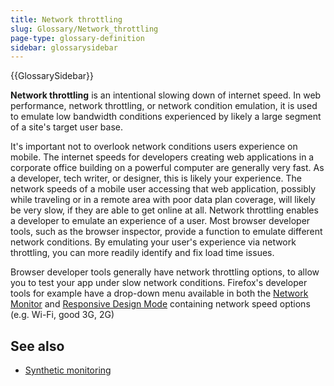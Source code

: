 ```yaml
---
title: Network throttling
slug: Glossary/Network_throttling
page-type: glossary-definition
sidebar: glossarysidebar
---
```


{{GlossarySidebar}}

**Network throttling** is an intentional slowing down of internet speed. In web performance, network throttling, or network condition emulation, it is used to emulate low bandwidth conditions experienced by likely a large segment of a site's target user base.

It's important not to overlook network conditions users experience on mobile. The internet speeds for developers creating web applications in a corporate office building on a powerful computer are generally very fast. As a developer, tech writer, or designer, this is likely your experience. The network speeds of a mobile user accessing that web application, possibly while traveling or in a remote area with poor data plan coverage, will likely be very slow, if they are able to get online at all. Network throttling enables a developer to emulate an experience of a user. Most browser developer tools, such as the browser inspector, provide a function to emulate different network conditions. By emulating your user's experience via network throttling, you can more readily identify and fix load time issues.

Browser developer tools generally have network throttling options, to allow you to test your app under slow network conditions. Firefox's developer tools for example have a drop-down menu available in both the [Network Monitor](https://firefox-source-docs.mozilla.org/devtools-user/network_monitor/index.html) and [Responsive Design Mode](https://firefox-source-docs.mozilla.org/devtools-user/responsive_design_mode/index.html) containing network speed options (e.g. Wi-Fi, good 3G, 2G)

## See also

- [Synthetic monitoring](/en-US/docs/Glossary/Synthetic_monitoring)
